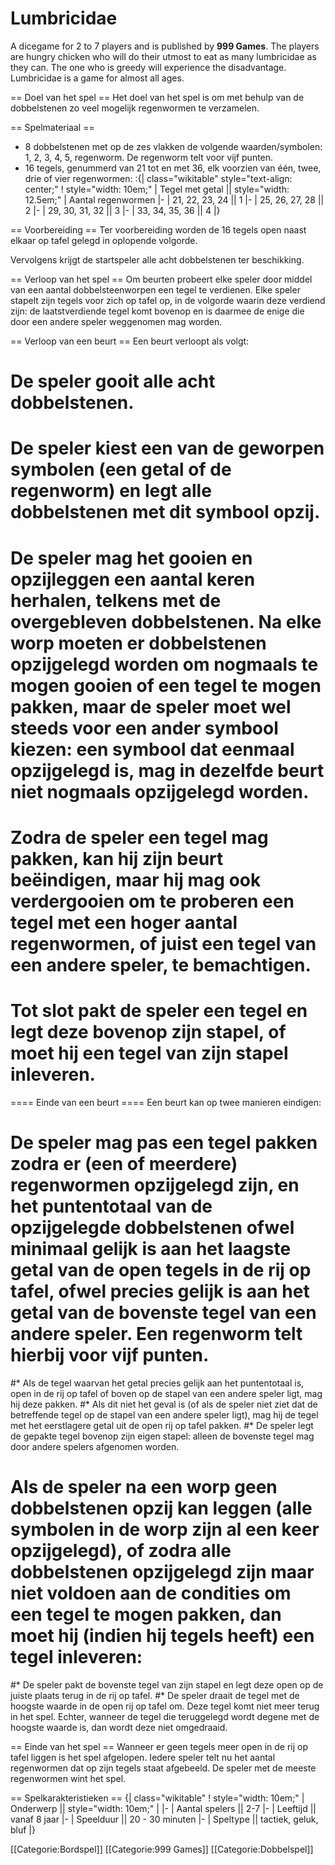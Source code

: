 <h1>Lumbricidae</h1> 
<p>A dicegame for 2 to 7 players and is published by <b>999 Games</b>. The players are hungry chicken who will do their utmost to eat as many lumbricidae as they can. The one who is greedy will experience the disadvantage. Lumbricidae is a game for almost all ages.</p>

== Doel van het spel ==
Het doel van het spel is om met behulp van de dobbelstenen zo veel mogelijk regenwormen te verzamelen.

== Spelmateriaal ==
* 8 dobbelstenen met op de zes vlakken de volgende waarden/symbolen: 1, 2, 3, 4, 5, regenworm. De regenworm telt voor vijf punten.
* 16 tegels, genummerd van 21 tot en met 36, elk voorzien van één, twee, drie of vier regenwormen:
:{| class="wikitable" style="text-align: center;"
! style="width: 10em;" | Tegel met getal || style="width: 12.5em;" | Aantal regenwormen
|-
| 21, 22, 23, 24 || 1
|-
| 25, 26, 27, 28 || 2
|-
| 29, 30, 31, 32 || 3
|-
| 33, 34, 35, 36 || 4
|}

== Voorbereiding ==
Ter voorbereiding worden de 16 tegels open naast elkaar op tafel gelegd in oplopende volgorde.

Vervolgens krijgt de startspeler alle acht dobbelstenen ter beschikking.

== Verloop van het spel ==
Om beurten probeert elke speler door middel van een aantal dobbelsteenworpen een tegel te verdienen. Elke speler stapelt zijn tegels voor zich op tafel op, in de volgorde waarin deze verdiend zijn: de laatstverdiende tegel komt bovenop en is daarmee de enige die door een andere speler weggenomen mag worden.

== Verloop van een beurt ==
Een beurt verloopt als volgt:
# De speler gooit alle acht dobbelstenen.
# De speler kiest een van de geworpen symbolen (een getal of de regenworm) en legt alle dobbelstenen met dit symbool opzij.
# De speler mag het gooien en opzijleggen een aantal keren herhalen, telkens met de overgebleven dobbelstenen. Na elke worp moeten er dobbelstenen opzijgelegd worden om nogmaals te mogen gooien of een tegel te mogen pakken, maar de speler moet wel steeds voor een ander symbool kiezen: een symbool dat eenmaal opzijgelegd is, mag in dezelfde beurt niet nogmaals opzijgelegd worden.
# Zodra de speler een tegel mag pakken, kan hij zijn beurt beëindigen, maar hij mag ook verdergooien om te proberen een tegel met een hoger aantal regenwormen, of juist een tegel van een andere speler, te bemachtigen.
# Tot slot pakt de speler een tegel en legt deze bovenop zijn stapel, of moet hij een tegel van zijn stapel inleveren.

==== Einde van een beurt ====
Een beurt kan op twee manieren eindigen:
# De speler mag pas een tegel pakken zodra er (een of meerdere) regenwormen opzijgelegd zijn, en het puntentotaal van de opzijgelegde dobbelstenen ofwel minimaal gelijk is aan het laagste getal van de open tegels in de rij op tafel, ofwel precies gelijk is aan het getal van de bovenste tegel van een andere speler. Een regenworm telt hierbij voor vijf punten.
#* Als de tegel waarvan het getal precies gelijk aan het puntentotaal is, open in de rij op tafel of boven op de stapel van een andere speler ligt, mag hij deze pakken.
#* Als dit niet het geval is (of als de speler niet ziet dat de betreffende tegel op de stapel van een andere speler ligt), mag hij de tegel met het eerstlagere getal uit de open rij op tafel pakken.
#* De speler legt de gepakte tegel bovenop zijn eigen stapel: alleen de bovenste tegel mag door andere spelers afgenomen worden.
# Als de speler na een worp geen dobbelstenen opzij kan leggen (alle symbolen in de worp zijn al een keer opzijgelegd), of zodra alle dobbelstenen opzijgelegd zijn maar niet voldoen aan de condities om een tegel te mogen pakken, dan moet hij (indien hij tegels heeft) een tegel inleveren:
#* De speler pakt de bovenste tegel van zijn stapel en legt deze open op de juiste plaats terug in de rij op tafel.
#* De speler draait de tegel met de hoogste waarde in de open rij op tafel om. Deze tegel komt niet meer terug in het spel. Echter, wanneer de tegel die teruggelegd wordt degene met de hoogste waarde is, dan wordt deze niet omgedraaid.

== Einde van het spel ==
Wanneer er geen tegels meer open in de rij op tafel liggen is het spel afgelopen. Iedere speler telt nu het aantal regenwormen dat op zijn tegels staat afgebeeld. De speler met de meeste regenwormen wint het spel.

== Spelkarakteristieken ==
{| class="wikitable"
! style="width: 10em;" | Onderwerp || style="width: 10em;" |
|-
| Aantal spelers || 2-7
|-
| Leeftijd || vanaf 8 jaar
|-
| Speelduur || 20 - 30 minuten
|-
| Speltype || tactiek, geluk, bluf
|}

[[Categorie:Bordspel]]
[[Categorie:999 Games]]
[[Categorie:Dobbelspel]]
